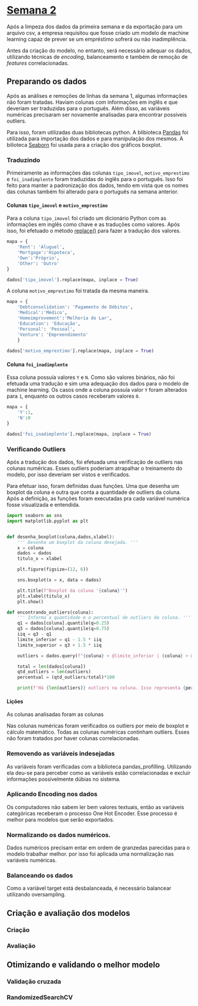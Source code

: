 # [Semana 2](link)

Após a limpeza dos dados da primeira semana e da exportação para um arquivo csv, a empresa requisitou que fosse criado um modelo de machine learning capaz de prever se um empréstimo sofrerá ou não inadimplência.

Antes da criação do modelo, no entanto, será necessário adequar os dados, utilizando técnicas de *encoding*, balanceamento e também de remoção de *features* correlacionadas.

## Preparando os dados

Após as análises e remoções de linhas da semana 1, algumas informações não foram tratadas. Haviam colunas com informações em inglês e que deveriam ser traduzidas para o português. Além disso, as variáveis numéricas precisaram ser novamente analisadas para encontrar possíveis outliers.

Para isso, foram utilizadas duas bibliotecas python. A blibioteca [Pandas](https://pandas.pydata.org/) foi utilizada para importação dos dados e para manipulação dos mesmos. A bilioteca [Seaborn](https://seaborn.pydata.org/) foi usada para a criação dos gráficos boxplot.

### Traduzindo

Primeiramente as informações das colunas `tipo_imovel`, `motivo_emprestimo` e `foi_inadimplente` foram traduzidas do inglês para o português. Isso foi feito para manter a padronização dos dados, tendo em vista que os nomes das colunas também foi alterado para o português na semana anterior.

#### Colunas `tipo_imovel` e `motivo_emprestimo`

Para a coluna `tipo_imovel` foi criado um dicionário Python com as informações em inglês como chave e as traduções como valores. Após isso, foi efetuado o método [replace()](https://pandas.pydata.org/docs/reference/api/pandas.DataFrame.replace.html) para fazer a tradução dos valores.

```python
mapa = {
    'Rent': 'Aluguel',
    'Mortgage':'Hipoteca',
    'Own':'Próprio',
    'Other': 'Outro'
}

dados['tipo_imovel'].replace(mapa, inplace = True)
```

A coluna `motivo_emprestimo` foi tratada da mesma maneira.

```python
mapa = {
    'Debtconsolidation': 'Pagamento de Débitos',
    'Medical':'Médico',
    'Homeimprovement':'Melhoria do Lar',
    'Education': 'Educação',
    'Personal': 'Pessoal',
    'Venture': 'Empreendimento'
    }
    
dados['motivo_emprestimo'].replace(mapa, inplace = True)
```

#### Coluna `foi_inadimplente`

Essa coluna possuía valores `Y` e `N`. Como são valores binários, não foi efetuada uma tradução e sim uma adequação dos dados para o modelo de machine learning. Os casos onde a coluna possuía valor `Y` foram alterados para `1`, enquanto os outros casos receberam valores `0`.

```python
mapa = {
    'Y':1,
    'N':0
}

dados['foi_inadimplente'].replace(mapa, inplace = True)
```

### Verificando Outliers

Após a tradução dos dados, foi efetuada uma verificação de outliers nas colunas numéricas. Esses outliers poderiam atrapalhar o treinamento do modelo, por isso deveriam ser vistos e verificados.

Para efetuar isso, foram definidas duas funções. Uma que desenha um boxplot da coluna e outra que conta a quantidade de outliers da coluna. Após a definição, as funções foram executadas pra cada variável numérica fosse visualizada e entendida.

```python
import seaborn as sns
import matplotlib.pyplot as plt


def desenha_boxplot(coluna,dados,xlabel):
    ''' Desenha um boxplot da coluna desejada. '''
    x = coluna
    dados = dados
    titulo_x = xlabel

    plt.figure(figsize=(12, 6))

    sns.boxplot(x = x, data = dados)

    plt.title(f"Boxplot da coluna '{coluna}'")
    plt.xlabel(titulo_x)
    plt.show()
```

```python
def encontrando_outliers(coluna):
    ''' Informa a quantidade e o percentual de outliers da coluna. '''
    q1 = dados[coluna].quantile(q=0.25)
    q3 = dados[coluna].quantile(q=0.75)
    iiq = q3 - q1
    limite_inferior = q1 - 1.5 * iiq
    limite_superior = q3 + 1.5 * iiq

    outliers = dados.query(f"{coluna} < @limite_inferior | {coluna} > @limite_superior")

    total = len(dados[coluna])
    qtd_outliers = len(outliers)
    percentual = (qtd_outliers/total)*100

    print(f'Há {len(outliers)} outliers na coluna. Isso representa {percentual:.2f} %')
```

#### Lições

As colunas analisadas foram as colunas 


Nas colunas numéricas foram verificados os outliers por meio de boxplot e cálculo matemático. Todas as colunas numéricas continham outliers. Esses não foram tratados por haver colunas correlacionadas.

### Removendo as variáveis indesejadas

As variáveis foram verificadas com a biblioteca pandas_profilling. Utilizando ela deu-se para perceber como as variáveis estão correlacionadas e excluir informações possivelmente dúbias no sistema.

### Aplicando Encoding nos dados

Os computadores não sabem ler bem valores textuais, então as variáveis categóricas receberam o processo One Hot Encoder. Esse processo é melhor para modelos que serão exportados.

### Normalizando os dados numéricos.

Dados numéricos precisam entar em ordem de granzedas parecidas para o modelo trabalhar melhor. por isso foi aplicada uma normalização nas variáveis numéricas.

### Balanceando os dados

Como a variável target está desbalanceada, é necessário balancear utilizando oversampling.

## Criação e avaliação dos modelos

### Criação

### Avaliação

## Otimizando e validando o melhor modelo

### Validação cruzada

### RandomizedSearchCV
